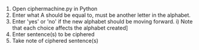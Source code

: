 1) Open ciphermachine.py in Python
2) Enter what A should be equal to, must be another letter in the alphabet.
3) Enter 'yes' or 'no' if the new alphabet should be moving forward.
i) Note that each choice affects the alphabet created]
4) Enter sentence(s) to be ciphered
5) Take note of ciphered sentence(s)
